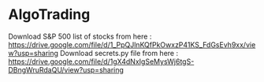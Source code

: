 # AlgoTrading
Download S&P 500 list of stocks from here : https://drive.google.com/file/d/1_PpQJlnKQfPkOwxzP41KS_FdGsEvh9xx/view?usp=sharing 
Download secrets.py file from here : https://drive.google.com/file/d/1gX4dNxIgSeMysWj6tgS-DBngWruRdaQU/view?usp=sharing
